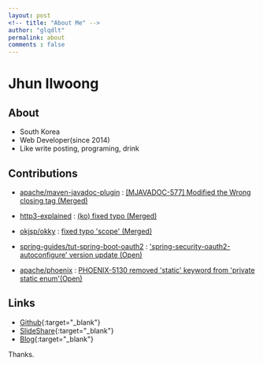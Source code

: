 ```yaml
---
layout: post
<!-- title: "About Me" -->
author: "glqdlt"
permalink: about
comments : false
---
```


# Jhun Ilwoong

## About

+ South Korea
+ Web Developer(since 2014)
+ Like write posting, programing, drink

## Contributions

- [apache/maven-javadoc-plugin](https://github.com/apache/maven-javadoc-plugin) : [[MJAVADOC-577] Modified the Wrong closing tag (Merged)](https://github.com/apache/maven-javadoc-plugin/pull/20)

- [http3-explained](https://github.com/bagder/http3-explained) : [(ko) fixed typo (Merged)](https://github.com/bagder/http3-explained/pull/86)

- [okjsp/okky](https://github.com/okjsp/okky) :  [fixed typo 'scope' (Merged)](https://github.com/okjsp/okky/pull/173)

- [spring-guides/tut-spring-boot-oauth2](https://github.com/spring-guides/tut-spring-boot-oauth2) :  ['spring-security-oauth2-autoconfigure' version update (Open)](https://github.com/spring-guides/tut-spring-boot-oauth2/pull/100)

- [apache/phoenix](https://github.com/apache/phoenix)  :  [PHOENIX-5130 removed 'static' keyword from 'private static enum'(Open)](https://github.com/apache/phoenix/pull/438)


## Links

+ [Github](https://github.com/glqdlt){:target="_blank"}
+ [SlideShare](https://www.slideshare.net/Jhunww/){:target="_blank"}
+ [Blog](http://glqdlt.tistory.com/){:target="_blank"}

Thanks.
